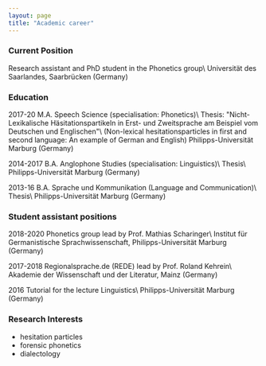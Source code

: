 ```yaml
---
layout: page
title: "Academic career"
---
```

### Current Position
Research assistant and PhD student in the Phonetics group\\
Universität des Saarlandes, Saarbrücken (Germany)


### Education
2017-20 M.A. Speech Science (specialisation: Phonetics)\\
Thesis: "Nicht-Lexikalische Häsitationspartikeln in Erst- und Zweitsprache am Beispiel vom Deutschen und Englischen"\\
(Non-lexical hesitationsparticles in first and second language: An example of German and English)
Philipps-Universität Marburg (Germany)

2014-2017 B.A. Anglophone Studies (specialisation: Linguistics)\\
Thesis\\
Philipps-Universität Marburg (Germany)

2013-16 B.A. Sprache und Kommunikation (Language and Communication)\\
Thesis\\
Philipps-Universität Marburg (Germany)

### Student assistant positions
2018-2020 Phonetics group lead by Prof. Mathias Scharinger\\
Institut für Germanistische Sprachwissenschaft, Philipps-Universität Marburg (Germany)

2017-2018 Regionalsprache.de (REDE) lead by Prof. Roland Kehrein\\
Akademie der Wissenschaft und der Literatur, Mainz (Germany)

2016 Tutorial for the lecture Linguistics\\
Philipps-Universität Marburg (Germany)


### Research Interests

- hesitation particles
- forensic phonetics
- dialectology
